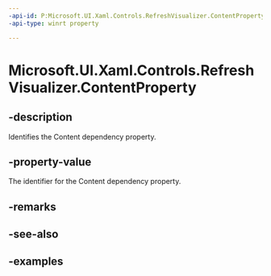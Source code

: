 ```yaml
---
-api-id: P:Microsoft.UI.Xaml.Controls.RefreshVisualizer.ContentProperty
-api-type: winrt property

---
```

<!-- Property syntax.
public DependencyProperty ContentProperty { get; }
-->

# Microsoft.UI.Xaml.Controls.RefreshVisualizer.ContentProperty


## -description

Identifies the Content dependency property.


## -property-value

The identifier for the Content dependency property.


## -remarks


## -see-also


## -examples


